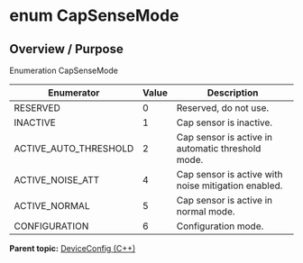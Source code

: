 # enum CapSenseMode

## Overview / Purpose

Enumeration CapSenseMode

|Enumerator|Value|Description|
|----------|-----|-----------|
|RESERVED|0|Reserved, do not use.|
|INACTIVE|1|Cap sensor is inactive.|
|ACTIVE\_AUTO\_THRESHOLD|2|Cap sensor is active in automatic threshold mode.|
|ACTIVE\_NOISE\_ATT|4|Cap sensor is active with noise mitigation enabled.|
|ACTIVE\_NORMAL|5|Cap sensor is active in normal mode.|
|CONFIGURATION|6|Configuration mode.|

**Parent topic:** [DeviceConfig \(C++\)](../../summary_pages/DeviceConfig.md)

